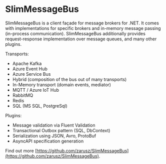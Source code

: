 # SlimMessageBus

SlimMessageBus is a client façade for message brokers for .NET.
It comes with implementations for specific brokers and in-memory message passing (in-process communication).
SlimMessageBus additionally provides request-response implementation over message queues, and many other plugins.

Transports:

- Apache Kafka
- Azure Event Hub
- Azure Service Bus
- Hybrid (composition of the bus out of many transports)
- In-Memory transport (domain events, mediator)
- MQTT / Azure IoT Hub
- RabbitMQ
- Redis
- SQL (MS SQL, PostgreSql)

Plugins:

- Message validation via Fluent Validation
- Transactional Outbox pattern (SQL, DbContext)
- Serialization using JSON, Avro, ProtoBuf
- AsyncAPI specification generation

Find out more [https://github.com/zarusz/SlimMessageBus](https://github.com/zarusz/SlimMessageBus).
